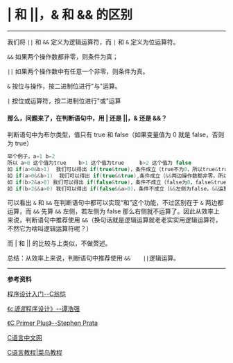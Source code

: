 # | 和 ||，& 和 && 的区别






------

我们将 `||` 和 `&&` 定义为逻辑运算符，而 `|` 和 `&` 定义为位运算符。

`&&` 如果两个操作数都非零，则条件为真；

`||` 如果两个操作数中有任意一个非零，则条件为真。

`&` 按位与操作，按二进制位进行"与"运算。

`|` 按位或运算符，按二进制位进行"或"运算

#### 那么，问题来了，在判断语句中，用 | 还是 ||，& 还是 &&？
判断语句中为布尔类型，值只有 true 和 false（如果变量值为 0 就是 false，否则为 true）

```c
举个例子，a=1 b=2
所以 a>0 这个值为true    b>1 这个值为true     b>2 这个值为 false
如 if(a>0&b>1)  我们可以得出 if(true&true)，条件成立（true不为0，所以true&true不为0）
如 if(a>0&&b>1)  我们可以得出 if(true&&true),条件成立（&&两边操作数都非零，所以条件成立）
如 if(b>2&a>0) 我们可以得出 if(false&true)，条件不成立（false为0，false&true为0，条件不成立）
如 if(b>2&&a>0) 我们可以得出 if(false&&a>0)，条件不成立（&&左侧为false，&&运算到此结束，条件不成立）
```
可以看出 `&` 和 `&&` 在判断语句中都可以实现“和”这个功能，不过区别在于 `&` 两边都运算，而 `&&` 先算 `&&` 左侧，若左侧为 false 那么右侧就不运算了。因此从效率上来说，判断语句中推荐使用 `&&`（换句话就是逻辑运算就老老实实用逻辑运算符，不然它为啥叫逻辑运算符呢？）

而 | 和 || 的比较与上类似，不做赘述。


总结：从效率上来说，判断语句中推荐使用 `&&    ||`逻辑运算。

------

**参考资料** 



[程序设计入门--C翁恺](http://www.icourse163.org/learn/ZJU-199001?tid=1450247457#/learn/announce)

[《*c语言*程序设计》--谭浩强](https://baike.baidu.com/item/c%E8%AF%AD%E8%A8%80%E7%A8%8B%E5%BA%8F%E8%AE%BE%E8%AE%A1/19471979?fr=aladdin)

[《C Primer Plus》--Stephen Prata](https://baike.baidu.com/item/c%20primer%20plus/4851344?fr=aladdin)

[C语言中文网](http://c.biancheng.net/)

[C语言教程|菜鸟教程](https://www.runoob.com/cprogramming/c-tutorial.html)



